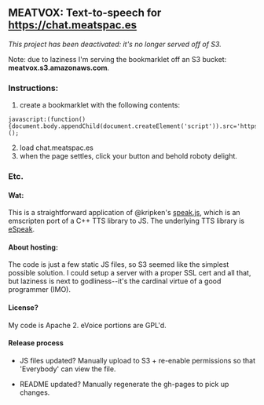 ## MEATVOX: Text-to-speech for https://chat.meatspac.es

_This project has been deactivated: it's no longer served off of S3._


Note: due to laziness I'm serving the bookmarklet off an S3 bucket: **meatvox.s3.amazonaws.com**.

### Instructions:

1. create a bookmarklet with the following contents:
```
javascript:(function(){document.body.appendChild(document.createElement('script')).src='https://meatvox.s3.amazonaws.com/meatvox.js';})();
```
2. load chat.meatspac.es
3. when the page settles, click your button and behold roboty delight.

### Etc.

#### Wat:

This is a straightforward application of @kripken's [speak.js](https://github.com/kripken/speak.js), which is an emscripten port of a C++ TTS library to JS. The underlying TTS library is [eSpeak](http://espeak.sourceforge.net/).

#### About hosting:

The code is just a few static JS files, so S3 seemed like the simplest possible solution. I could setup a server with a proper SSL cert and all that, but laziness is next to godliness--it's the cardinal virtue of a good programmer (IMO).

#### License?

My code is Apache 2. eVoice portions are GPL'd.

#### Release process

* JS files updated? Manually upload to S3 + re-enable permissions so that 'Everybody' can view the file.

* README updated? Manually regenerate the gh-pages to pick up changes.

